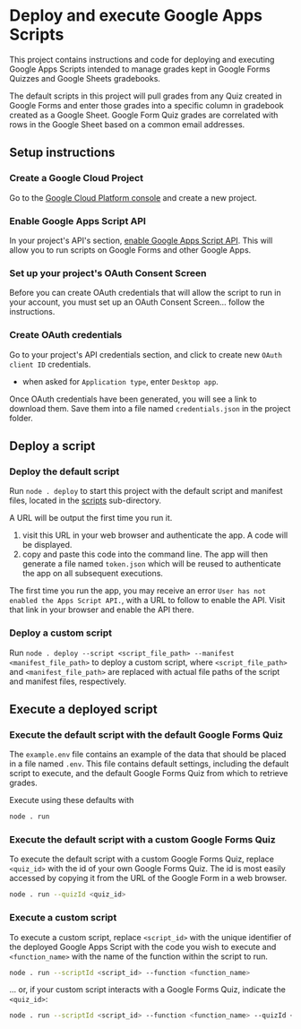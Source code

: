 # Deploy and execute Google Apps Scripts

This project contains instructions and code for deploying and executing Google Apps Scripts intended to manage grades kept in Google Forms Quizzes and Google Sheets gradebooks.

The default scripts in this project will pull grades from any Quiz created in Google Forms and enter those grades into a specific column in gradebook created as a Google Sheet. Google Form Quiz grades are correlated with rows in the Google Sheet based on a common email addresses.

## Setup instructions

### Create a Google Cloud Project

Go to the [Google Cloud Platform console](https://console.cloud.google.com/) and create a new project.

### Enable Google Apps Script API

In your project's API's section, [enable Google Apps Script API](https://developers.google.com/apps-script/api/quickstart/nodejs). This will allow you to run scripts on Google Forms and other Google Apps.

### Set up your project's OAuth Consent Screen

Before you can create OAuth credentials that will allow the script to run in your account, you must set up an OAuth Consent Screen... follow the instructions.

### Create OAuth credentials

Go to your project's API credentials section, and click to create new `OAuth client ID` credentials.

- when asked for `Application type`, enter `Desktop app`.

Once OAuth credentials have been generated, you will see a link to download them. Save them into a file named `credentials.json` in the project folder.

## Deploy a script

### Deploy the default script

Run `node . deploy` to start this project with the default script and manifest files, located in the [scripts](./scripts/) sub-directory.

A URL will be output the first time you run it.

1. visit this URL in your web browser and authenticate the app. A code will be displayed.
1. copy and paste this code into the command line. The app will then generate a file named `token.json` which will be reused to authenticate the app on all subsequent executions.

The first time you run the app, you may receive an error `User has not enabled the Apps Script API.`, with a URL to follow to enable the API. Visit that link in your browser and enable the API there.

### Deploy a custom script

Run `node . deploy --script <script_file_path> --manifest <manifest_file_path>` to deploy a custom script, where `<script_file_path>` and `<manifest_file_path>` are replaced with actual file paths of the script and manifest files, respectively.

## Execute a deployed script

### Execute the default script with the default Google Forms Quiz

The `example.env` file contains an example of the data that should be placed in a file named `.env`. This file contains default settings, including the default script to execute, and the default Google Forms Quiz from which to retrieve grades.

Execute using these defaults with

```bash
node . run
```

### Execute the default script with a custom Google Forms Quiz

To execute the default script with a custom Google Forms Quiz, replace `<quiz_id>` with the id of your own Google Forms Quiz. The id is most easily accessed by copying it from the URL of the Google Form in a web browser.

```bash
node . run --quizId <quiz_id>
```

### Execute a custom script

To execute a custom script, replace `<script_id>` with the unique identifier of the deployed Google Apps Script with the code you wish to execute and `<function_name>` with the name of the function within the script to run.

```bash
node . run --scriptId <script_id> --function <function_name>
```

... or, if your custom script interacts with a Google Forms Quiz, indicate the `<quiz_id>`:

```bash
node . run --scriptId <script_id> --function <function_name> --quizId <quiz_id>
```
